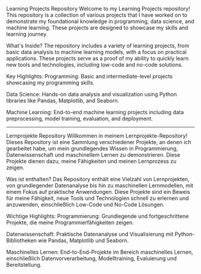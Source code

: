 Learning Projects Repository
Welcome to my Learning Projects repository! This repository is a collection of various projects that I have worked on to demonstrate my foundational knowledge in programming, data science, and machine learning. These projects are designed to showcase my skills and learning journey.

What's Inside?
The repository includes a variety of learning projects, from basic data analysis to machine learning models, with a focus on practical applications. These projects serve as a proof of my ability to quickly learn new tools and technologies, including low-code and no-code solutions.

Key Highlights:
Programming: Basic and intermediate-level projects showcasing my programming skills.

Data Science: Hands-on data analysis and visualization using Python libraries like Pandas, Matplotlib, and Seaborn.

Machine Learning: End-to-end machine learning projects including data preprocessing, model training, evaluation, and deployment.

_________________________

Lernprojekte Repository
Willkommen in meinem Lernprojekte-Repository! Dieses Repository ist eine Sammlung verschiedener Projekte, an denen ich gearbeitet habe, um mein grundlegendes Wissen in Programmierung, Datenwissenschaft und maschinellem Lernen zu demonstrieren. Diese Projekte dienen dazu, meine Fähigkeiten und meinen Lernprozess zu zeigen.

Was ist enthalten?
Das Repository enthält eine Vielzahl von Lernprojekten, von grundlegender Datenanalyse bis hin zu maschinellen Lernmodellen, mit einem Fokus auf praktische Anwendungen. Diese Projekte sind ein Beweis für meine Fähigkeit, neue Tools und Technologien schnell zu erlernen und anzuwenden, einschließlich Low-Code und No-Code Lösungen.

Wichtige Highlights:
Programmierung: Grundlegende und fortgeschrittene Projekte, die meine Programmierfähigkeiten zeigen.

Datenwissenschaft: Praktische Datenanalyse und Visualisierung mit Python-Bibliotheken wie Pandas, Matplotlib und Seaborn.

Maschinelles Lernen: End-to-End-Projekte im Bereich maschinelles Lernen, einschließlich Datenvorverarbeitung, Modelltraining, Evaluierung und Bereitstellung.
